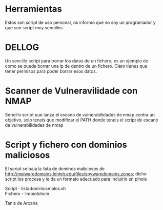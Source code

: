 # Herramientas

Estos son script de uso personal, os informo que no soy un programador y que son script muy sencillos.

# DELLOG

Un sencillo script para borrar los datos de un fichero, es un ejemplo de como se puede borrar una ip de dentro de un fichero.
Claro tienes que tener permisos para poder borrar esos datos.

# Scanner de Vulneravilidade con NMAP

Sencillo script que lanza el escano de vulnerabilidades de nmap contra un objetivo, solo teneis que modificar el PATH donde teneis 
el script de escano de vulnerabilidades de nmap

# Script y fichero con dominios maliciosos

El script se baja la lista de dominos maliciosos de http://malwaredomains.lehigh.edu/files/spywaredomains.zones; dicho script los procesa y le da un formato adecuado
para incluirlo en pihole

Script - listadominiosmalos.sh<br>
Fichero - limpiotohole 

Tanis de Arcana
